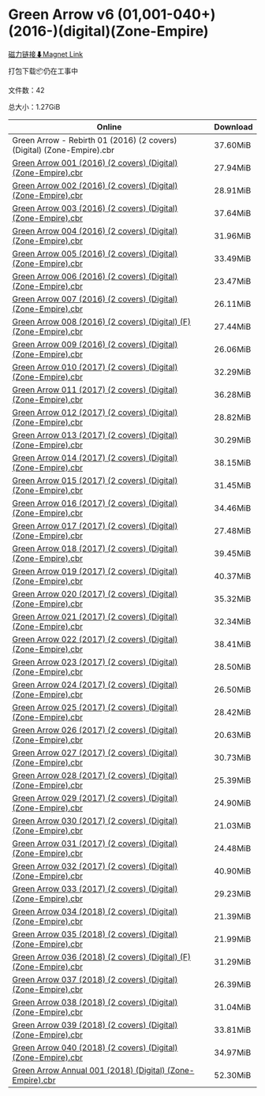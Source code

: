 # Green Arrow v6 (01,001-040+)(2016-)(digital)(Zone-Empire)

[磁力链接⬇Magnet Link](magnet:?xt=urn:btih:d9fb12d5bef5dbed3bf8a6541c31c2e992c21a8d&dn=Green%20Arrow%20v6%20%2801%2C001-040%2B%29%282016-%29%28digital%29%28Zone-Empire%29)

打包下载📦仍在工事中

文件数：42

总大小：1.27GiB

Online | Download
--- | ---
Green Arrow - Rebirth 01 (2016) (2 covers) (Digital) (Zone-Empire).cbr | 37.60MiB
[Green Arrow 001 (2016) (2 covers) (Digital) (Zone-Empire).cbr](https://github.com/alicewish/markdown/blob/master/comic/Green-Arrow-001-2016-2-covers-Digital-Zone-Empire-cbr.md) | 27.94MiB
[Green Arrow 002 (2016) (2 covers) (Digital) (Zone-Empire).cbr](https://github.com/alicewish/markdown/blob/master/comic/Green-Arrow-002-2016-2-covers-Digital-Zone-Empire-cbr.md) | 28.91MiB
[Green Arrow 003 (2016) (2 covers) (Digital) (Zone-Empire).cbr](https://github.com/alicewish/markdown/blob/master/comic/Green-Arrow-003-2016-2-covers-Digital-Zone-Empire-cbr.md) | 37.64MiB
[Green Arrow 004 (2016) (2 covers) (Digital) (Zone-Empire).cbr](https://github.com/alicewish/markdown/blob/master/comic/Green-Arrow-004-2016-2-covers-Digital-Zone-Empire-cbr.md) | 31.96MiB
[Green Arrow 005 (2016) (2 covers) (Digital) (Zone-Empire).cbr](https://github.com/alicewish/markdown/blob/master/comic/Green-Arrow-005-2016-2-covers-Digital-Zone-Empire-cbr.md) | 33.49MiB
[Green Arrow 006 (2016) (2 covers) (Digital) (Zone-Empire).cbr](https://github.com/alicewish/markdown/blob/master/comic/Green-Arrow-006-2016-2-covers-Digital-Zone-Empire-cbr.md) | 23.47MiB
[Green Arrow 007 (2016) (2 covers) (Digital) (Zone-Empire).cbr](https://github.com/alicewish/markdown/blob/master/comic/Green-Arrow-007-2016-2-covers-Digital-Zone-Empire-cbr.md) | 26.11MiB
[Green Arrow 008 (2016) (2 covers) (Digital) (F) (Zone-Empire).cbr](https://github.com/alicewish/markdown/blob/master/comic/Green-Arrow-008-2016-2-covers-Digital-F-Zone-Empire-cbr.md) | 27.44MiB
[Green Arrow 009 (2016) (2 covers) (Digital) (Zone-Empire).cbr](https://github.com/alicewish/markdown/blob/master/comic/Green-Arrow-009-2016-2-covers-Digital-Zone-Empire-cbr.md) | 26.06MiB
[Green Arrow 010 (2017) (2 covers) (Digital) (Zone-Empire).cbr](https://github.com/alicewish/markdown/blob/master/comic/Green-Arrow-010-2017-2-covers-Digital-Zone-Empire-cbr.md) | 32.29MiB
[Green Arrow 011 (2017) (2 covers) (Digital) (Zone-Empire).cbr](https://github.com/alicewish/markdown/blob/master/comic/Green-Arrow-011-2017-2-covers-Digital-Zone-Empire-cbr.md) | 36.28MiB
[Green Arrow 012 (2017) (2 covers) (Digital) (Zone-Empire).cbr](https://github.com/alicewish/markdown/blob/master/comic/Green-Arrow-012-2017-2-covers-Digital-Zone-Empire-cbr.md) | 28.82MiB
[Green Arrow 013 (2017) (2 covers) (Digital) (Zone-Empire).cbr](https://github.com/alicewish/markdown/blob/master/comic/Green-Arrow-013-2017-2-covers-Digital-Zone-Empire-cbr.md) | 30.29MiB
[Green Arrow 014 (2017) (2 covers) (Digital) (Zone-Empire).cbr](https://github.com/alicewish/markdown/blob/master/comic/Green-Arrow-014-2017-2-covers-Digital-Zone-Empire-cbr.md) | 38.15MiB
[Green Arrow 015 (2017) (2 covers) (Digital) (Zone-Empire).cbr](https://github.com/alicewish/markdown/blob/master/comic/Green-Arrow-015-2017-2-covers-Digital-Zone-Empire-cbr.md) | 31.45MiB
[Green Arrow 016 (2017) (2 covers) (Digital) (Zone-Empire).cbr](https://github.com/alicewish/markdown/blob/master/comic/Green-Arrow-016-2017-2-covers-Digital-Zone-Empire-cbr.md) | 34.46MiB
[Green Arrow 017 (2017) (2 covers) (Digital) (Zone-Empire).cbr](https://github.com/alicewish/markdown/blob/master/comic/Green-Arrow-017-2017-2-covers-Digital-Zone-Empire-cbr.md) | 27.48MiB
[Green Arrow 018 (2017) (2 covers) (Digital) (Zone-Empire).cbr](https://github.com/alicewish/markdown/blob/master/comic/Green-Arrow-018-2017-2-covers-Digital-Zone-Empire-cbr.md) | 39.45MiB
[Green Arrow 019 (2017) (2 covers) (Digital) (Zone-Empire).cbr](https://github.com/alicewish/markdown/blob/master/comic/Green-Arrow-019-2017-2-covers-Digital-Zone-Empire-cbr.md) | 40.37MiB
[Green Arrow 020 (2017) (2 covers) (Digital) (Zone-Empire).cbr](https://github.com/alicewish/markdown/blob/master/comic/Green-Arrow-020-2017-2-covers-Digital-Zone-Empire-cbr.md) | 35.32MiB
[Green Arrow 021 (2017) (2 covers) (Digital) (Zone-Empire).cbr](https://github.com/alicewish/markdown/blob/master/comic/Green-Arrow-021-2017-2-covers-Digital-Zone-Empire-cbr.md) | 32.34MiB
[Green Arrow 022 (2017) (2 covers) (Digital) (Zone-Empire).cbr](https://github.com/alicewish/markdown/blob/master/comic/Green-Arrow-022-2017-2-covers-Digital-Zone-Empire-cbr.md) | 38.41MiB
[Green Arrow 023 (2017) (2 covers) (Digital) (Zone-Empire).cbr](https://github.com/alicewish/markdown/blob/master/comic/Green-Arrow-023-2017-2-covers-Digital-Zone-Empire-cbr.md) | 28.50MiB
[Green Arrow 024 (2017) (2 covers) (Digital) (Zone-Empire).cbr](https://github.com/alicewish/markdown/blob/master/comic/Green-Arrow-024-2017-2-covers-Digital-Zone-Empire-cbr.md) | 26.50MiB
[Green Arrow 025 (2017) (2 covers) (Digital) (Zone-Empire).cbr](https://github.com/alicewish/markdown/blob/master/comic/Green-Arrow-025-2017-2-covers-Digital-Zone-Empire-cbr.md) | 28.42MiB
[Green Arrow 026 (2017) (2 covers) (Digital) (Zone-Empire).cbr](https://github.com/alicewish/markdown/blob/master/comic/Green-Arrow-026-2017-2-covers-Digital-Zone-Empire-cbr.md) | 20.63MiB
[Green Arrow 027 (2017) (2 covers) (Digital) (Zone-Empire).cbr](https://github.com/alicewish/markdown/blob/master/comic/Green-Arrow-027-2017-2-covers-Digital-Zone-Empire-cbr.md) | 30.73MiB
[Green Arrow 028 (2017) (2 covers) (Digital) (Zone-Empire).cbr](https://github.com/alicewish/markdown/blob/master/comic/Green-Arrow-028-2017-2-covers-Digital-Zone-Empire-cbr.md) | 25.39MiB
[Green Arrow 029 (2017) (2 covers) (Digital) (Zone-Empire).cbr](https://github.com/alicewish/markdown/blob/master/comic/Green-Arrow-029-2017-2-covers-Digital-Zone-Empire-cbr.md) | 24.90MiB
[Green Arrow 030 (2017) (2 covers) (Digital) (Zone-Empire).cbr](https://github.com/alicewish/markdown/blob/master/comic/Green-Arrow-030-2017-2-covers-Digital-Zone-Empire-cbr.md) | 21.03MiB
[Green Arrow 031 (2017) (2 covers) (Digital) (Zone-Empire).cbr](https://github.com/alicewish/markdown/blob/master/comic/Green-Arrow-031-2017-2-covers-Digital-Zone-Empire-cbr.md) | 24.48MiB
[Green Arrow 032 (2017) (2 covers) (Digital) (Zone-Empire).cbr](https://github.com/alicewish/markdown/blob/master/comic/Green-Arrow-032-2017-2-covers-Digital-Zone-Empire-cbr.md) | 40.90MiB
[Green Arrow 033 (2017) (2 covers) (Digital) (Zone-Empire).cbr](https://github.com/alicewish/markdown/blob/master/comic/Green-Arrow-033-2017-2-covers-Digital-Zone-Empire-cbr.md) | 29.23MiB
[Green Arrow 034 (2018) (2 covers) (Digital) (Zone-Empire).cbr](https://github.com/alicewish/markdown/blob/master/comic/Green-Arrow-034-2018-2-covers-Digital-Zone-Empire-cbr.md) | 21.39MiB
[Green Arrow 035 (2018) (2 covers) (Digital) (Zone-Empire).cbr](https://github.com/alicewish/markdown/blob/master/comic/Green-Arrow-035-2018-2-covers-Digital-Zone-Empire-cbr.md) | 21.99MiB
[Green Arrow 036 (2018) (2 covers) (Digital) (F) (Zone-Empire).cbr](https://github.com/alicewish/markdown/blob/master/comic/Green-Arrow-036-2018-2-covers-Digital-F-Zone-Empire-cbr.md) | 31.29MiB
[Green Arrow 037 (2018) (2 covers) (Digital) (Zone-Empire).cbr](https://github.com/alicewish/markdown/blob/master/comic/Green-Arrow-037-2018-2-covers-Digital-Zone-Empire-cbr.md) | 26.39MiB
[Green Arrow 038 (2018) (2 covers) (Digital) (Zone-Empire).cbr](https://github.com/alicewish/markdown/blob/master/comic/Green-Arrow-038-2018-2-covers-Digital-Zone-Empire-cbr.md) | 31.04MiB
[Green Arrow 039 (2018) (2 covers) (Digital) (Zone-Empire).cbr](https://github.com/alicewish/markdown/blob/master/comic/Green-Arrow-039-2018-2-covers-Digital-Zone-Empire-cbr.md) | 33.81MiB
[Green Arrow 040 (2018) (2 covers) (Digital) (Zone-Empire).cbr](https://github.com/alicewish/markdown/blob/master/comic/Green-Arrow-040-2018-2-covers-Digital-Zone-Empire-cbr.md) | 34.97MiB
[Green Arrow Annual 001 (2018) (Digital) (Zone-Empire).cbr](https://github.com/alicewish/markdown/blob/master/comic/Green-Arrow-Annual-001-2018-Digital-Zone-Empire-cbr.md) | 52.30MiB